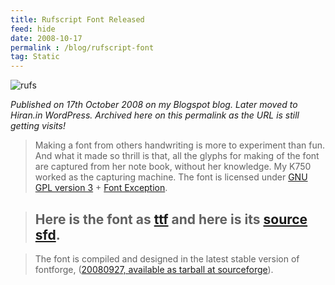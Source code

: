 ```yaml
---
title: Rufscript Font Released
feed: hide
date: 2008-10-17
permalink : /blog/rufscript-font
tag: Static
---
```

![rufs](https://user-images.githubusercontent.com/1788677/170069948-89a523d2-5ace-46e8-af17-a2cf93e65e98.jpeg)

*Published on 17th October 2008 on my Blogspot blog. Later moved to Hiran.in WordPress. Archived here on this permalink as the URL is still getting visits!*

> Making a font from others handwriting is more to experiment than fun. And what it made so thrill is that, all the glyphs for making of the font are captured from her note book, without her knowledge. My K750 worked as the capturing machine. The font is licensed under [GNU GPL version 3](http://www.fsf.org/licensing/licenses/gpl.html) + [Font Exception](http://www.fsf.org/licensing/licenses/gpl-faq.html#FontException).

> ## Here is the font as [ttf](https://sources.debian.org/src/fonts-rufscript/010-3/Rufscript010.ttf/) and here is its [source sfd](https://github.com/hfactor/rufscript).

> The font is compiled and designed in the latest stable version of fontforge, ([20080927, available as tarball at sourceforge](http://downloads.sourceforge.net/fontforge/fontforge_full-20080927.tar.bz2?modtime=1222592596&big_mirror=0)).
